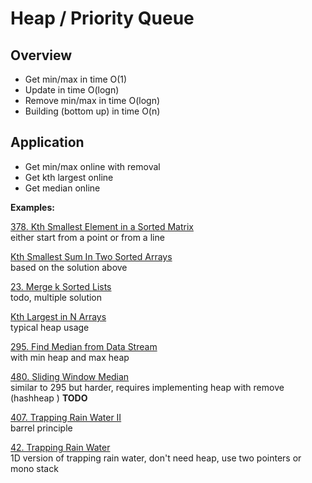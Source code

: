 # Heap / Priority Queue

## Overview 

* Get min/max in time O(1)
* Update in time O(logn)
* Remove min/max in time O(logn)
* Building (bottom up) in time O(n)

## Application

* Get min/max online with removal
* Get kth largest online
* Get median online

__Examples:__

[378. Kth Smallest Element in a Sorted Matrix](https://leetcode.com/problems/kth-smallest-element-in-a-sorted-matrix/)\
either start from a point or from a line

[Kth Smallest Sum In Two Sorted Arrays](https://www.lintcode.com/problem/kth-smallest-sum-in-two-sorted-arrays/description?_from=ladder&&fromId=106)\
based on the solution above

[23. Merge k Sorted Lists](https://leetcode.com/problems/merge-k-sorted-lists/)\
todo, multiple solution

[Kth Largest in N Arrays](https://www.lintcode.com/problem/kth-largest-in-n-arrays/description?_from=ladder&&fromId=106)\
typical heap usage

[295. Find Median from Data Stream](https://leetcode.com/problems/find-median-from-data-stream/)    \
with min heap and max heap

[480. Sliding Window Median](https://leetcode.com/problems/sliding-window-median/) \
similar to 295 but harder, requires implementing heap with remove (hashheap )  __TODO__

[407. Trapping Rain Water II](https://leetcode.com/problems/trapping-rain-water-ii/) \
barrel principle

[42. Trapping Rain Water](https://leetcode.com/problems/trapping-rain-water/)\
1D version of trapping rain water, don't need heap, use two pointers or mono stack

